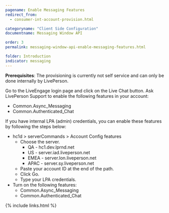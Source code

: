 ```yaml
---
pagename: Enable Messaging Features
redirect_from:
  - consumer-int-account-provision.html

categoryname: "Client Side Configuration"
documentname: Messaging Window API

order: 3
permalink: messaging-window-api-enable-messaging-features.html

folder: Introduction
indicator: messaging
---
```


**Prerequisites**: The provisioning is currently not self service and can only be done internally by LivePerson.

Go to the LiveEngage login page and click on the Live Chat button. Ask LivePerson Support to enable the following features in your account:

  * Common.Async_Messaging
  * Common.Authenticated_Chat

If you have internal LPA (admin) credentials, you can enable these features by following the steps below:

* hc1d > serverCommands > Account Config features
  * Choose the server.
      + QA - hc1.dev.lprnd.net
      + US - server.iad.liveperson.net
      + EMEA - server.lon.liveperson.net
      + APAC - server.sy.liveperson.net
  * Paste your account ID at the end of the path.
  * Click Go.
  * Type your LPA credentials.
* Turn on the following features:
  * Common.Async_Messaging
  * Common.Authenticated_Chat


{% include links.html %}
